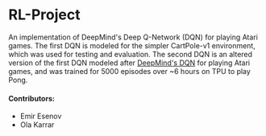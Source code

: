 # RL-Project

An implementation of DeepMind's Deep Q-Network (DQN) for playing Atari games. The first DQN is modeled for the simpler CartPole-v1 
environment, which was used for testing and evaluation. The second DQN is an altered version of the first DQN modeled after 
[DeepMind's DQN](https://www.deepmind.com/publications/human-level-control-through-deep-reinforcement-learning) for playing Atari games, and was trained for 5000 episodes over ~6 hours on TPU to play Pong.



#### Contributors:
- Emir Esenov
- Ola Karrar
